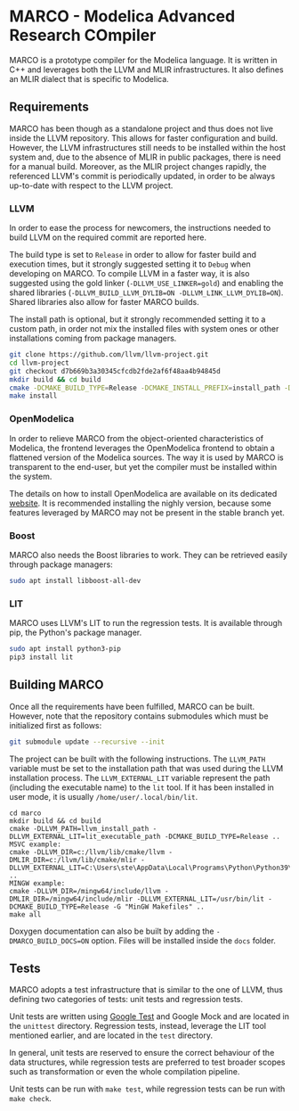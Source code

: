 # MARCO - Modelica Advanced Research COmpiler
MARCO is a prototype compiler for the Modelica language.
It is written in C++ and leverages both the LLVM and MLIR infrastructures.
It also defines an MLIR dialect that is specific to Modelica.

## Requirements
MARCO has been though as a standalone project and thus does not live inside the LLVM repository. This allows for faster configuration and build.
However, the LLVM infrastructures still needs to be installed within the host system and, due to the absence of MLIR in public packages, there is need for a manual build. Moreover, as the MLIR project changes rapidly, the referenced LLVM's commit is periodically updated, in order to be always up-to-date with respect to the LLVM project.

### LLVM
In order to ease the process for newcomers, the instructions needed to build LLVM on the required commit are reported here.

The build type is set to `Release` in order to allow for faster build and execution times, but it strongly suggested setting it to `Debug` when developing on MARCO.
To compile LLVM in a faster way, it is also suggested using the gold linker (`-DLLVM_USE_LINKER=gold`) and enabling the shared libraries (`-DLLVM_BUILD_LLVM_DYLIB=ON -DLLVM_LINK_LLVM_DYLIB=ON`).
Shared libraries also allow for faster MARCO builds.

The install path is optional, but it strongly recommended setting it to a custom path, in order not mix the installed files with system ones or other installations coming from package managers.

```bash
git clone https://github.com/llvm/llvm-project.git
cd llvm-project
git checkout d7b669b3a30345cfcdb2fde2af6f48aa4b94845d
mkdir build && cd build
cmake -DCMAKE_BUILD_TYPE=Release -DCMAKE_INSTALL_PREFIX=install_path -DLLVM_INSTALL_UTILS=True -DLLVM_ENABLE_PROJECTS="clang;clang-tools-extra;libcxx;libcxxabi;mlir;openmp" ../llvm
make install
```

### OpenModelica
In order to relieve MARCO from the object-oriented characteristics of Modelica, the frontend leverages the OpenModelica frontend to obtain a flattened version of the Modelica sources. The way it is used by MARCO is transparent to the end-user, but yet the compiler must be installed within the system.

The details on how to install OpenModelica are available on its dedicated [website](https://openmodelica.org/).
It is recommended installing the nighly version, because some features leveraged by MARCO may not be present in the stable branch yet.

### Boost
MARCO also needs the Boost libraries to work. They can be retrieved easily through package managers:

```bash
sudo apt install libboost-all-dev
```

### LIT
MARCO uses LLVM's LIT to run the regression tests. It is available through pip, the Python's package manager.

```bash
sudo apt install python3-pip
pip3 install lit
```

## Building MARCO
Once all the requirements have been fulfilled, MARCO can be built.
However, note that the repository contains submodules which must be initialized first as follows:

```bash
git submodule update --recursive --init
```

The project can be built with the following instructions.
The `LLVM_PATH` variable must be set to the installation path that was used during the LLVM installation process.
The `LLVM_EXTERNAL_LIT` variable represent the path (including the executable name) to the `lit` tool. If it has been installed in user mode, it is usually `/home/user/.local/bin/lit`.

```
cd marco
mkdir build && cd build
cmake -DLLVM_PATH=llvm_install_path -DLLVM_EXTERNAL_LIT=lit_executable_path -DCMAKE_BUILD_TYPE=Release ..
MSVC example:
cmake -DLLVM_DIR=c:/llvm/lib/cmake/llvm -DMLIR_DIR=c:/llvm/lib/cmake/mlir -DLLVM_EXTERNAL_LIT=C:\Users\ste\AppData\Local\Programs\Python\Python39\Scripts\lit.exe ..
MINGW example:
cmake -DLLVM_DIR=/mingw64/include/llvm -DMLIR_DIR=/mingw64/include/mlir -DLLVM_EXTERNAL_LIT=/usr/bin/lit -DCMAKE_BUILD_TYPE=Release -G "MinGW Makefiles" ..
make all
```

Doxygen documentation can also be built by adding the `-DMARCO_BUILD_DOCS=ON` option. Files will be installed inside the `docs` folder.

## Tests
MARCO adopts a test infrastructure that is similar to the one of LLVM, thus defining two categories of tests: unit tests and regression tests.

Unit tests are written using [Google Test](https://github.com/google/googletest/) and Google Mock and are located in the `unittest` directory.
Regression tests, instead, leverage the LIT tool mentioned earlier, and are located in the `test` directory.

In general, unit tests are reserved to ensure the correct behaviour of the data structures, while regression tests are preferred to test broader scopes such as transformation or even the whole compilation pipeline. 

Unit tests can be run with `make test`, while regression tests can be run with `make check`.
